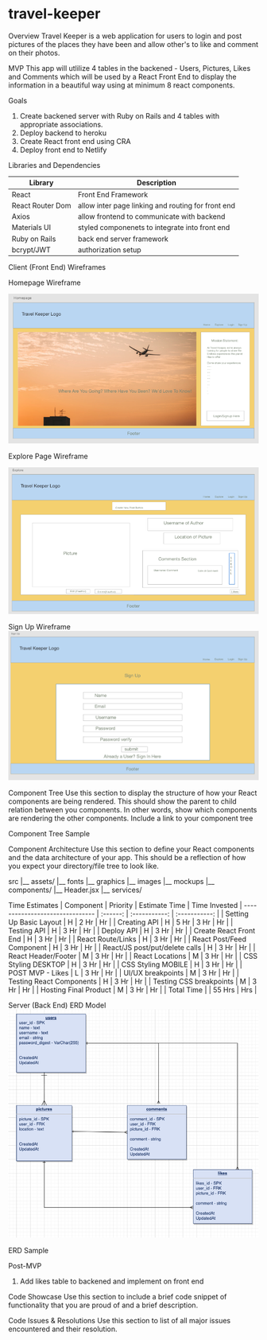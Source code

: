 # travel-keeper

Overview
Travel Keeper is a web application for users to login and post pictures of the places they have been and allow other's to like and comment on their photos.


MVP
This app will utlilize 4 tables in the backened - Users, Pictures, Likes and Comments which will be used by a React Front End to display the information in a beautiful way using at minimum 8 react components.


Goals
1. Create backened server with Ruby on Rails and 4 tables with appropriate associations.
2. Deploy backend to heroku
3. Create React front end using CRA
4. Deploy front end to Netlify

Libraries and Dependencies

| Library | Description |
| --- | ----------- |
| React | Front End Framework |
| React Router Dom | allow inter page linking and routing for front end |
| Axios | allow frontend to communicate with backend|
| Materials UI | styled componenets to integrate into front end |
| Ruby on Rails | back end server framework |
| bcrypt/JWT | authorization setup |


Client (Front End)
Wireframes


Homepage Wireframe

![Home](https://github.com/amarp86/travel-keeper/blob/main/Wireframe%20Home.png)

Explore Page Wireframe

![Explore](https://github.com/amarp86/travel-keeper/blob/main/Wireframe%20Explore.png)

Sign Up Wireframe
![signup](https://github.com/amarp86/travel-keeper/blob/main/Wireframe%20Sign%20Up.png)



Component Tree
Use this section to display the structure of how your React components are being rendered. This should show the parent to child relation between you components. In other words, show which components are rendering the other components. Include a link to your component tree

Component Tree Sample

Component Architecture
Use this section to define your React components and the data architecture of your app. This should be a reflection of how you expect your directory/file tree to look like.


src
|__ assets/
      |__ fonts
      |__ graphics
      |__ images
      |__ mockups
|__ components/
      |__ Header.jsx
|__ services/

Time Estimates
| Component | Priority | Estimate Time | Time Invested 
| ------------------------------- | :------: | :-----------: | :-----------: |
| Setting Up Basic Layout | H | 2 Hr |  Hr |
| Creating API | H | 5 Hr | 3 Hr |  Hr |
| Testing API | H | 3 Hr |  Hr |
| Deploy API | H | 3 Hr |  Hr | 
| Create React Front End | H | 3 Hr |  Hr | 
| React Route/Links | H | 3 Hr |  Hr | 
| React Post/Feed Component | H | 3 Hr |  Hr | 
| React/JS post/put/delete calls | H | 3 Hr |  Hr | 
| React Header/Footer | M | 3 Hr |  Hr | 
| React Locations | M | 3 Hr |  Hr | 
| CSS Styling DESKTOP | H | 3 Hr |  Hr | 
| CSS Styling MOBILE | H | 3 Hr |  Hr | 
| POST MVP - Likes | L | 3 Hr | Hr | 
| UI/UX breakpoints | M | 3 Hr |  Hr | 
| Testing React Components | H | 3 Hr |  Hr | 
| Testing CSS breakpoints | M | 3 Hr |  Hr | 
| Hosting Final Product | M | 3 Hr |  Hr | 
| Total Time | | 55 Hrs | Hrs | 


Server (Back End)
ERD Model
![ERD](https://github.com/amarp86/travel-keeper/blob/main/TravelKeeper%20ERD.png)

ERD Sample

Post-MVP
1. Add likes table to backened and implement on front end

Code Showcase
Use this section to include a brief code snippet of functionality that you are proud of and a brief description.

Code Issues & Resolutions
Use this section to list of all major issues encountered and their resolution.
